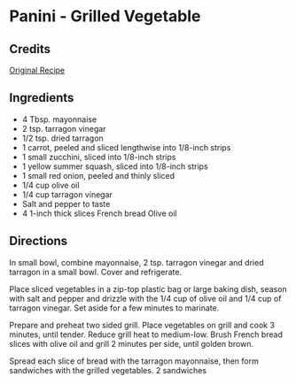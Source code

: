 # Panini - Grilled Vegetable 

## Credits

[Original Recipe](http://busycooks.about.com/library/recipes/blGFvegpanini.htm "http://busycooks.about.com/library/recipes/blGFvegpanini.htm")

## Ingredients

- 4 Tbsp. mayonnaise
- 2 tsp. tarragon vinegar
- 1/2 tsp. dried tarragon
- 1 carrot, peeled and sliced lengthwise into 1/8-inch strips
- 1 small zucchini, sliced into 1/8-inch strips
- 1 yellow summer squash, sliced into 1/8-inch strips
- 1 small red onion, peeled and thinly sliced
- 1/4 cup olive oil
- 1/4 cup tarragon vinegar
- Salt and pepper to taste
- 4 1-inch thick slices French bread Olive oil

## Directions

In small bowl, combine mayonnaise, 2 tsp. tarragon vinegar and dried tarragon in a small bowl. Cover and refrigerate.  
  
 Place sliced vegetables in a zip-top plastic bag or large baking dish, season with salt and pepper and drizzle with the 1/4 cup of olive oil and 1/4 cup of tarragon vinegar. Set aside for a few minutes to marinate.  
  
 Prepare and preheat two sided grill. Place vegetables on grill and cook 3 minutes, until tender. Reduce grill heat to medium-low. Brush French bread slices with olive oil and grill 2 minutes per side, until golden brown.  
  
 Spread each slice of bread with the tarragon mayonnaise, then form sandwiches with the grilled vegetables. 2 sandwiches


